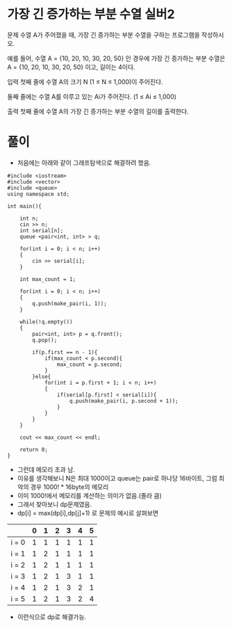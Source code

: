# 가장 긴 증가하는 부분 수열 실버2

문제
수열 A가 주어졌을 때, 가장 긴 증가하는 부분 수열을 구하는 프로그램을 작성하시오.

예를 들어, 수열 A = {10, 20, 10, 30, 20, 50} 인 경우에 가장 긴 증가하는 부분 수열은 A = {10, 20, 10, 30, 20, 50} 이고, 길이는 4이다.

입력
첫째 줄에 수열 A의 크기 N (1 ≤ N ≤ 1,000)이 주어진다.

둘째 줄에는 수열 A를 이루고 있는 Ai가 주어진다. (1 ≤ Ai ≤ 1,000)

출력
첫째 줄에 수열 A의 가장 긴 증가하는 부분 수열의 길이를 출력한다.

# 풀이
- 처음에는 아래와 같이 그래프탐색으로 해결하려 했음.

```
#include <iostream>
#include <vector>
#include <queue>
using namespace std;

int main(){

    int n;
    cin >> n;
    int serial[n];
    queue <pair<int, int> > q;

    for(int i = 0; i < n; i++)
    {
        cin >> serial[i];
    }

    int max_count = 1;

    for(int i = 0; i < n; i++)
    {
        q.push(make_pair(i, 1));
    }

    while(!q.empty())
    {
        pair<int, int> p = q.front();
        q.pop();

        if(p.first == n - 1){
            if(max_count < p.second){
                max_count = p.second;
            }   
        }else{
            for(int i = p.first + 1; i < n; i++)
            {
                if(serial[p.first] < serial[i]){
                    q.push(make_pair(i, p.second + 1));
                }
            }
        }
    }

    cout << max_count << endl;

    return 0;
}
```
- 그런데 메모리 초과 남.
- 이유를 생각해보니 N은 최대 1000이고 queue는 pair로 하나당 16바이트, 그럼 최악의 경우 1000! * 16byte의 메모리
- 이미 1000!에서 메모리를 계산하는 의미가 없음.(졸라 큼)
- 그래서 찾아보니 dp문제였음.
- dp[i] = max(dp[i],dp[j]+1) 로 문제의 예시로 살펴보면

|  | 0 | 1 | 2 | 3 | 4 | 5 |
| --- | --- | --- | --- | --- | --- | --- |
| i = 0 | 1 | 1 | 1 | 1 | 1 | 1 |
| i = 1 | 1 | 2 | 1 | 1 | 1 | 1 | 
| i = 2 | 1 | 2 | 1 | 1 | 1 | 1 |
| i = 3 | 1 | 2 | 1 | 3 | 1 | 1 |
| i = 4 | 1 | 2 | 1 | 3 | 2 | 1 |
| i = 5 | 1 | 2 | 1 | 3 | 2 | 4 |

- 이런식으로 dp로 해결가능.

